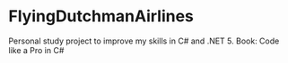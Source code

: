 # FlyingDutchmanAirlines
Personal study project to improve my skills in C# and .NET 5.
 Book: Code like a Pro in C#
